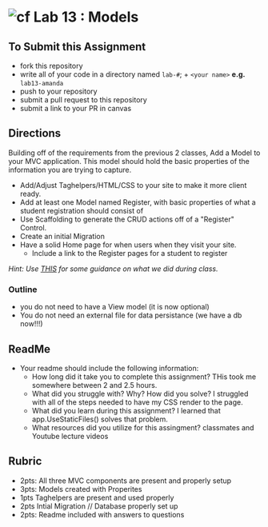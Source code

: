 ![cf](http://i.imgur.com/7v5ASc8.png) Lab 13 : Models
=====================================

## To Submit this Assignment
- fork this repository
- write all of your code in a directory named `lab-#`; + `<your name>` **e.g.** `lab13-amanda`
- push to your repository
- submit a pull request to this repository
- submit a link to your PR in canvas

## Directions
Building off of the requirements from the previous 2 classes, Add a Model to your MVC application.
This model should hold the basic properties of the information you are trying to capture.

- Add/Adjust Taghelpers/HTML/CSS to your site to make it more client ready.
- Add at least one Model named Register, with basic properties of what a student registration should consist of
- Use Scaffolding to generate the CRUD actions off of a "Register" Control. 
- Create an initial Migration
- Have a solid Home page for when users when they visit your site.
  - Include a link to the Register pages for a student to register

*Hint: Use [THIS](https://docs.microsoft.com/en-us/aspnet/core/tutorials/first-mvc-app/adding-model) for some guidance on what we did during class.*


### Outline
- you do not need to have a View model (it is now optional)
- You do not need an external file for data persistance (we have a db now!!!)


## ReadMe
- Your readme should include the following information:
	- How long did it take you to complete this assignment? THis took me somewhere between 2 and 2.5 hours.
	- What did you struggle with? Why? How did you solve? I struggled with all of the steps needed to have my CSS render to the page.
	- What did you learn during this assignment? I learned that app.UseStaticFiles() solves that problem.
    - What resources did you utilize for this assingment? classmates and Youtube lecture videos

## Rubric
- 2pts: All three MVC components are present and properly setup
- 3pts: Models created with Properites
- 1pts Taghelpers are present and used properly
- 2pts Intial Migration // Database properly set up
- 2pts: Readme included with answers to questions